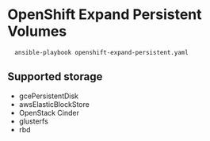 # OpenShift Expand Persistent Volumes

```
  ansible-playbook openshift-expand-persistent.yaml
```


## Supported storage

* gcePersistentDisk
* awsElasticBlockStore
* OpenStack Cinder
* glusterfs
* rbd